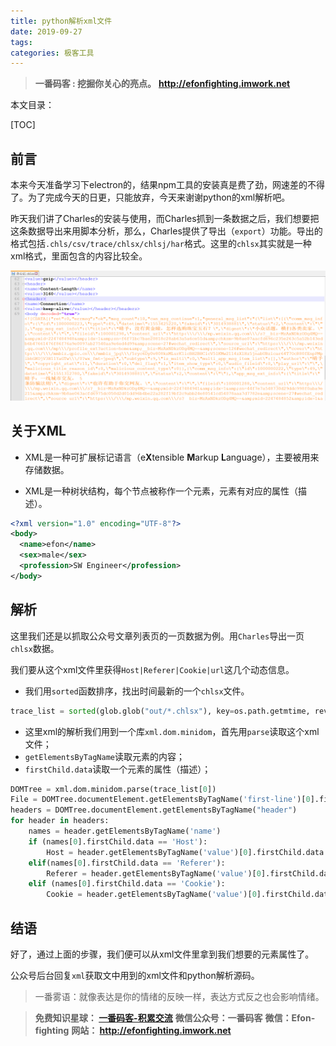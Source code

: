 ```yaml
---
title: python解析xml文件
date: 2019-09-27
tags: 
categories: 极客工具
---
```


> **一番码客 : 挖掘你关心的亮点。**
> **http://efonfighting.imwork.net**

本文目录：

[TOC]

## 前言

本来今天准备学习下electron的，结果npm工具的安装真是费了劲，网速差的不得了。为了完成今天的日更，只能放弃，今天来谢谢python的xml解析吧。

<!--more-->

昨天我们讲了Charles的安装与使用，而Charles抓到一条数据之后，我们想要把这条数据导出来用脚本分析，那么，Charles提供了导出（`export`）功能。导出的格式包括`.chls/csv/trace/chlsx/chlsj/har`格式。这里的`chlsx`其实就是一种xml格式，里面包含的内容比较全。

![1569508908521](2019-09-27-python解析xml文件\xml01.png)

## 关于XML

* XML是一种可扩展标记语言（e**X**tensible **M**arkup **L**anguage），主要被用来存储数据。

* XML是一种树状结构，每个节点被称作一个元素，元素有对应的属性（描述）。

```xml
<?xml version="1.0" encoding="UTF-8"?>
<body>
  <name>efon</name>
  <sex>male</sex>
  <profession>SW Engineer</profession>
</body>
```

## 解析

这里我们还是以抓取公众号文章列表页的一页数据为例。用`Charles`导出一页`chlsx`数据。

我们要从这个xml文件里获得`Host|Referer|Cookie|url`这几个动态信息。

* 我们用`sorted`函数排序，找出时间最新的一个`chlsx`文件。

```python
trace_list = sorted(glob.glob("out/*.chlsx"), key=os.path.getmtime, reverse=True)
```

* 这里xml的解析我们用到一个库`xml.dom.minidom`，首先用`parse`读取这个xml文件；
* `getElementsByTagName`读取元素的内容；
* `firstChild.data`读取一个元素的属性（描述）；

```python
DOMTree = xml.dom.minidom.parse(trace_list[0])
File = DOMTree.documentElement.getElementsByTagName('first-line')[0].firstChild.data
headers = DOMTree.documentElement.getElementsByTagName("header")
for header in headers:
    names = header.getElementsByTagName('name')
    if (names[0].firstChild.data == 'Host'):
        Host = header.getElementsByTagName('value')[0].firstChild.data
    elif(names[0].firstChild.data == 'Referer'):
        Referer = header.getElementsByTagName('value')[0].firstChild.data
    elif (names[0].firstChild.data == 'Cookie'):
        Cookie = header.getElementsByTagName('value')[0].firstChild.data
```



## 结语

好了，通过上面的步骤，我们便可以从xml文件里拿到我们想要的元素属性了。

公众号后台回复`xml`获取文中用到的xml文件和python解析源码。



> 一番雾语：就像表达是你的情绪的反映一样，表达方式反之也会影响情绪。



> **免费知识星球： [一番码客-积累交流]([wwww](https://t.zsxq.com/NRVBURr))**
> **微信公众号：一番码客**
> **微信：Efon-fighting**
> **网站： http://efonfighting.imwork.net**